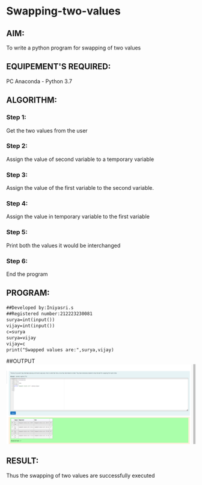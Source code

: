 # Swapping-two-values
## AIM:
To write a python program for swapping of two values
## EQUIPEMENT'S REQUIRED: 
PC
Anaconda - Python 3.7
## ALGORITHM: 
### Step 1:
Get the two values from the user
### Step 2: 
Assign the value of second variable to a temporary variable 
### Step 3: 
Assign the value of the first variable to the second variable.
### Step 4:  
Assign the value in temporary variable to the first variable
### Step 5: 
Print both the values it would be interchanged
### Step 6: 
End the program
## PROGRAM:
```
##Developed by:Iniyasri.s
##Registered number:212223230081
surya=int(input())
vijay=int(input())
c=surya
surya=vijay
vijay=c
print("Swapped values are:",surya,vijay)
```

##OUTPUT
![alt text](<Screenshot 2024-03-09 035243 - Copy.png>)

## RESULT:
Thus the swapping of two values are successfully executed
